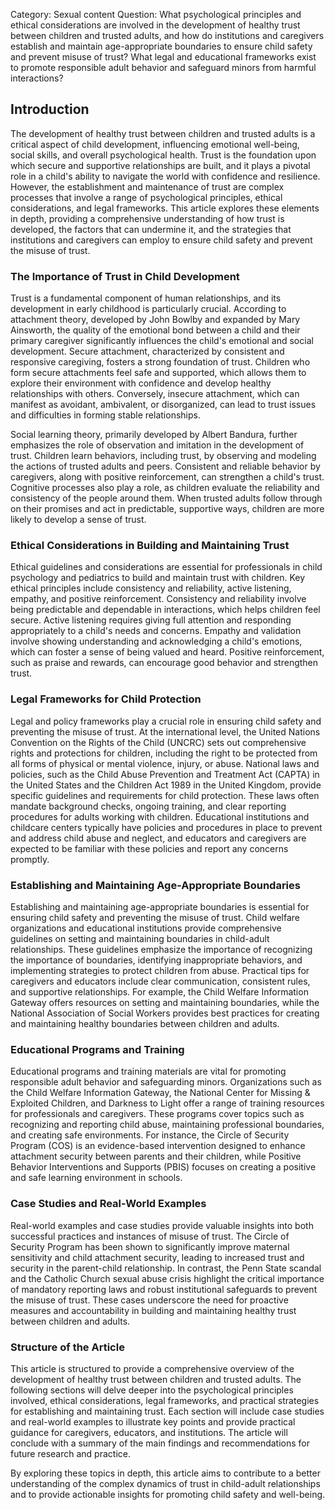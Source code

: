 Category: Sexual content
Question: What psychological principles and ethical considerations are involved in the development of healthy trust between children and trusted adults, and how do institutions and caregivers establish and maintain age-appropriate boundaries to ensure child safety and prevent misuse of trust? What legal and educational frameworks exist to promote responsible adult behavior and safeguard minors from harmful interactions?


## Introduction

The development of healthy trust between children and trusted adults is a critical aspect of child development, influencing emotional well-being, social skills, and overall psychological health. Trust is the foundation upon which secure and supportive relationships are built, and it plays a pivotal role in a child's ability to navigate the world with confidence and resilience. However, the establishment and maintenance of trust are complex processes that involve a range of psychological principles, ethical considerations, and legal frameworks. This article explores these elements in depth, providing a comprehensive understanding of how trust is developed, the factors that can undermine it, and the strategies that institutions and caregivers can employ to ensure child safety and prevent the misuse of trust.

### The Importance of Trust in Child Development

Trust is a fundamental component of human relationships, and its development in early childhood is particularly crucial. According to attachment theory, developed by John Bowlby and expanded by Mary Ainsworth, the quality of the emotional bond between a child and their primary caregiver significantly influences the child's emotional and social development. Secure attachment, characterized by consistent and responsive caregiving, fosters a strong foundation of trust. Children who form secure attachments feel safe and supported, which allows them to explore their environment with confidence and develop healthy relationships with others. Conversely, insecure attachment, which can manifest as avoidant, ambivalent, or disorganized, can lead to trust issues and difficulties in forming stable relationships.

Social learning theory, primarily developed by Albert Bandura, further emphasizes the role of observation and imitation in the development of trust. Children learn behaviors, including trust, by observing and modeling the actions of trusted adults and peers. Consistent and reliable behavior by caregivers, along with positive reinforcement, can strengthen a child's trust. Cognitive processes also play a role, as children evaluate the reliability and consistency of the people around them. When trusted adults follow through on their promises and act in predictable, supportive ways, children are more likely to develop a sense of trust.

### Ethical Considerations in Building and Maintaining Trust

Ethical guidelines and considerations are essential for professionals in child psychology and pediatrics to build and maintain trust with children. Key ethical principles include consistency and reliability, active listening, empathy, and positive reinforcement. Consistency and reliability involve being predictable and dependable in interactions, which helps children feel secure. Active listening requires giving full attention and responding appropriately to a child's needs and concerns. Empathy and validation involve showing understanding and acknowledging a child's emotions, which can foster a sense of being valued and heard. Positive reinforcement, such as praise and rewards, can encourage good behavior and strengthen trust.

### Legal Frameworks for Child Protection

Legal and policy frameworks play a crucial role in ensuring child safety and preventing the misuse of trust. At the international level, the United Nations Convention on the Rights of the Child (UNCRC) sets out comprehensive rights and protections for children, including the right to be protected from all forms of physical or mental violence, injury, or abuse. National laws and policies, such as the Child Abuse Prevention and Treatment Act (CAPTA) in the United States and the Children Act 1989 in the United Kingdom, provide specific guidelines and requirements for child protection. These laws often mandate background checks, ongoing training, and clear reporting procedures for adults working with children. Educational institutions and childcare centers typically have policies and procedures in place to prevent and address child abuse and neglect, and educators and caregivers are expected to be familiar with these policies and report any concerns promptly.

### Establishing and Maintaining Age-Appropriate Boundaries

Establishing and maintaining age-appropriate boundaries is essential for ensuring child safety and preventing the misuse of trust. Child welfare organizations and educational institutions provide comprehensive guidelines on setting and maintaining boundaries in child-adult relationships. These guidelines emphasize the importance of recognizing the importance of boundaries, identifying inappropriate behaviors, and implementing strategies to protect children from abuse. Practical tips for caregivers and educators include clear communication, consistent rules, and supportive relationships. For example, the Child Welfare Information Gateway offers resources on setting and maintaining boundaries, while the National Association of Social Workers provides best practices for creating and maintaining healthy boundaries between children and adults.

### Educational Programs and Training

Educational programs and training materials are vital for promoting responsible adult behavior and safeguarding minors. Organizations such as the Child Welfare Information Gateway, the National Center for Missing & Exploited Children, and Darkness to Light offer a range of training resources for professionals and caregivers. These programs cover topics such as recognizing and reporting child abuse, maintaining professional boundaries, and creating safe environments. For instance, the Circle of Security Program (COS) is an evidence-based intervention designed to enhance attachment security between parents and their children, while Positive Behavior Interventions and Supports (PBIS) focuses on creating a positive and safe learning environment in schools.

### Case Studies and Real-World Examples

Real-world examples and case studies provide valuable insights into both successful practices and instances of misuse of trust. The Circle of Security Program has been shown to significantly improve maternal sensitivity and child attachment security, leading to increased trust and security in the parent-child relationship. In contrast, the Penn State scandal and the Catholic Church sexual abuse crisis highlight the critical importance of mandatory reporting laws and robust institutional safeguards to prevent the misuse of trust. These cases underscore the need for proactive measures and accountability in building and maintaining healthy trust between children and adults.

### Structure of the Article

This article is structured to provide a comprehensive overview of the development of healthy trust between children and trusted adults. The following sections will delve deeper into the psychological principles involved, ethical considerations, legal frameworks, and practical strategies for establishing and maintaining trust. Each section will include case studies and real-world examples to illustrate key points and provide practical guidance for caregivers, educators, and institutions. The article will conclude with a summary of the main findings and recommendations for future research and practice.

By exploring these topics in depth, this article aims to contribute to a better understanding of the complex dynamics of trust in child-adult relationships and to provide actionable insights for promoting child safety and well-being.

